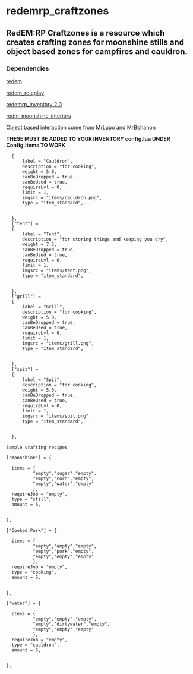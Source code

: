 # redemrp_craftzones

## RedEM:RP Craftzones is a resource which creates crafting zones for moonshine stills and object based zones for campfires and cauldron.

  
### Dependencies

[redem](https://github.com/kanersps/redem)

[redem_roleplay](https://github.com/RedEM-RP/redem_roleplay)

[redemrp_inventory 2.0](https://github.com/RedEM-RP/redemrp_inventory)

[redm_moonshine_interiors](https://github.com/CryptoGenics/redm_moonshine_interiors)


Object based interaction come from MrLupo and MrBohanon


****THESE MUST BE ADDED TO YOUR INVENTORY config.lua UNDER Config.Items TO WORK****
```  ["cauldron"] =
  {
      label = "Cauldron",
      description = "for cooking",
      weight = 5.0,
      canBeDropped = true,
      canBeUsed = true,
      requireLvl = 0,
      limit = 1,
      imgsrc = "items/cauldron.png",
      type = "item_standard",


  },
  ["tent"] =
  {
      label = "Tent",
      description = "for storing things and keeping you dry",
      weight = 7.5,
      canBeDropped = true,
      canBeUsed = true,
      requireLvl = 0,
      limit = 1,
      imgsrc = "items/tent.png",
      type = "item_standard",


  },
  ["grill"] =
  {
      label = "Grill",
      description = "for cooking",
      weight = 5.0,
      canBeDropped = true,
      canBeUsed = true,
      requireLvl = 0,
      limit = 1,
      imgsrc = "items/grill.png",
      type = "item_standard",


  },
  ["spit"] =
  {
      label = "Spit",
      description = "for cooking",
      weight = 5.0,
      canBeDropped = true,
      canBeUsed = true,
      requireLvl = 0,
      limit = 1,
      imgsrc = "items/spit.png",
      type = "item_standard",


  },

Sample crafting recipes

["moonshine"] = {

  items = {
          "empty","sugar","empty",
          "empty","corn","empty",
          "empty","water","empty"
          },
  requireJob = "empty",
  type = "still",
  amount = 5,
              
          
},

["Cooked Pork"] = {

  items = {
          "empty","empty","empty",
          "empty","pork","empty",
          "empty","empty","empty"
          },
  requireJob = "empty",
  type = "cooking",
  amount = 5,
              
          
},

["water"] = {

  items = {
          "empty","empty","empty",
          "empty","dirtywater","empty",
          "empty","empty","empty"
          },
  requireJob = "empty",
  type = "cauldron",
  amount = 5,
              
          
},
```
